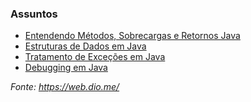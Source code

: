 ### Assuntos

* [Entendendo Métodos, Sobrecargas e Retornos Java](https://github.com/Tati-Ramos/Java-Exercises/tree/master/Dio/src/entendendo)
* [Estruturas de Dados em Java](https://github.com/Tati-Ramos/Java-Exercises/tree/master/Dio/src/entendendo/estruturadedados)
* [Tratamento de Exceções em Java](https://github.com/Tati-Ramos/Java-Exercises/tree/master/Dio/src/entendendo/tratamentodeexcecoes)
* [Debugging em Java](https://github.com/Tati-Ramos/Java-Exercises/tree/master/Dio/src/entendendo/debugging)


_Fonte: https://web.dio.me/_
